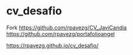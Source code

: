 # cv_desafio
Fork 
https://github.com/rpavezg/CV_JaviCandia
https://github.com/rpavezg/portafolioangel

https://rpavezg.github.io/cv_desafio/
